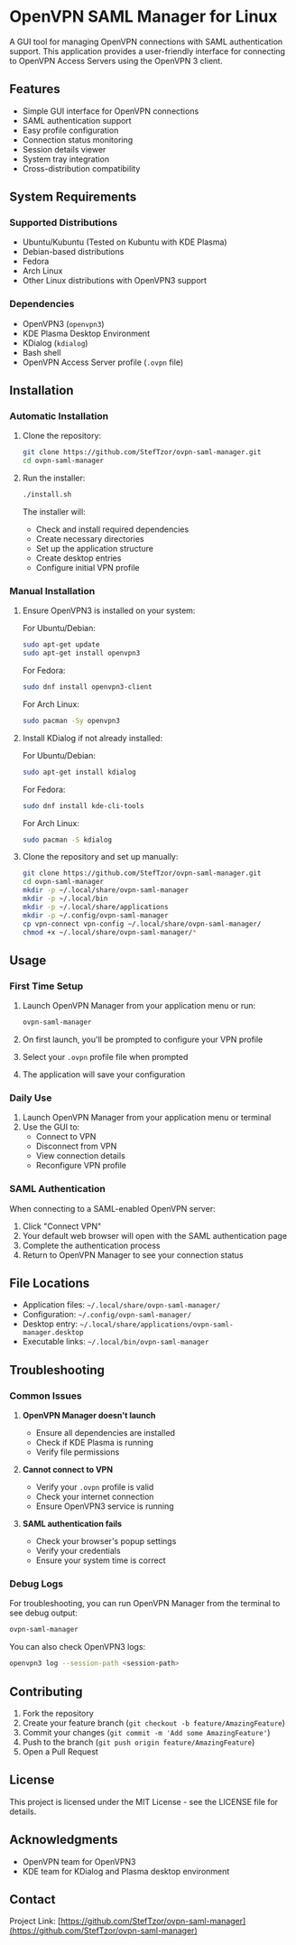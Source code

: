 # OpenVPN SAML Manager for Linux

A GUI tool for managing OpenVPN connections with SAML authentication support. This application provides a user-friendly interface for connecting to OpenVPN Access Servers using the OpenVPN 3 client.

## Features

- Simple GUI interface for OpenVPN connections
- SAML authentication support
- Easy profile configuration
- Connection status monitoring
- Session details viewer
- System tray integration
- Cross-distribution compatibility

## System Requirements

### Supported Distributions
- Ubuntu/Kubuntu (Tested on Kubuntu with KDE Plasma)
- Debian-based distributions
- Fedora
- Arch Linux
- Other Linux distributions with OpenVPN3 support

### Dependencies
- OpenVPN3 (`openvpn3`)
- KDE Plasma Desktop Environment
- KDialog (`kdialog`)
- Bash shell
- OpenVPN Access Server profile (`.ovpn` file)

## Installation

### Automatic Installation

1. Clone the repository:
   ```bash
   git clone https://github.com/StefTzor/ovpn-saml-manager.git
   cd ovpn-saml-manager
   ```

2. Run the installer:
   ```bash
   ./install.sh
   ```

   The installer will:
   - Check and install required dependencies
   - Create necessary directories
   - Set up the application structure
   - Create desktop entries
   - Configure initial VPN profile

### Manual Installation

1. Ensure OpenVPN3 is installed on your system:

   For Ubuntu/Debian:
   ```bash
   sudo apt-get update
   sudo apt-get install openvpn3
   ```

   For Fedora:
   ```bash
   sudo dnf install openvpn3-client
   ```

   For Arch Linux:
   ```bash
   sudo pacman -Sy openvpn3
   ```

2. Install KDialog if not already installed:

   For Ubuntu/Debian:
   ```bash
   sudo apt-get install kdialog
   ```

   For Fedora:
   ```bash
   sudo dnf install kde-cli-tools
   ```

   For Arch Linux:
   ```bash
   sudo pacman -S kdialog
   ```

3. Clone the repository and set up manually:
   ```bash
   git clone https://github.com/StefTzor/ovpn-saml-manager.git
   cd ovpn-saml-manager
   mkdir -p ~/.local/share/ovpn-saml-manager
   mkdir -p ~/.local/bin
   mkdir -p ~/.local/share/applications
   mkdir -p ~/.config/ovpn-saml-manager
   cp vpn-connect vpn-config ~/.local/share/ovpn-saml-manager/
   chmod +x ~/.local/share/ovpn-saml-manager/*
   ```

## Usage

### First Time Setup

1. Launch OpenVPN Manager from your application menu or run:
   ```bash
   ovpn-saml-manager
   ```

2. On first launch, you'll be prompted to configure your VPN profile
3. Select your `.ovpn` profile file when prompted
4. The application will save your configuration

### Daily Use

1. Launch OpenVPN Manager from your application menu or terminal
2. Use the GUI to:
   - Connect to VPN
   - Disconnect from VPN
   - View connection details
   - Reconfigure VPN profile

### SAML Authentication

When connecting to a SAML-enabled OpenVPN server:
1. Click "Connect VPN"
2. Your default web browser will open with the SAML authentication page
3. Complete the authentication process
4. Return to OpenVPN Manager to see your connection status

## File Locations

- Application files: `~/.local/share/ovpn-saml-manager/`
- Configuration: `~/.config/ovpn-saml-manager/`
- Desktop entry: `~/.local/share/applications/ovpn-saml-manager.desktop`
- Executable links: `~/.local/bin/ovpn-saml-manager`

## Troubleshooting

### Common Issues

1. **OpenVPN Manager doesn't launch**
   - Ensure all dependencies are installed
   - Check if KDE Plasma is running
   - Verify file permissions

2. **Cannot connect to VPN**
   - Verify your `.ovpn` profile is valid
   - Check your internet connection
   - Ensure OpenVPN3 service is running

3. **SAML authentication fails**
   - Check your browser's popup settings
   - Verify your credentials
   - Ensure your system time is correct

### Debug Logs

For troubleshooting, you can run OpenVPN Manager from the terminal to see debug output:
```bash
ovpn-saml-manager
```

You can also check OpenVPN3 logs:
```bash
openvpn3 log --session-path <session-path>
```

## Contributing

1. Fork the repository
2. Create your feature branch (`git checkout -b feature/AmazingFeature`)
3. Commit your changes (`git commit -m 'Add some AmazingFeature'`)
4. Push to the branch (`git push origin feature/AmazingFeature`)
5. Open a Pull Request

## License

This project is licensed under the MIT License - see the LICENSE file for details.

## Acknowledgments

- OpenVPN team for OpenVPN3
- KDE team for KDialog and Plasma desktop environment

## Contact

Project Link: [https://github.com/StefTzor/ovpn-saml-manager](https://github.com/StefTzor/ovpn-saml-manager)
